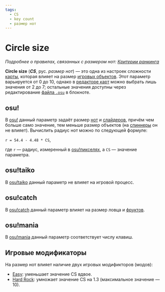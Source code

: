 ```yaml
---
tags:
  - CS
  - key count
  - размер нот
---
```


# Circle size

*Подробнее о правилах, связанных с размером нот: [Критерии ранкинга](/wiki/Ranking_Criteria)*

**Circle size** (***CS***, рус. *размер нот*) — это одна из настроек сложности [карты](/wiki/Beatmap), которая влияет на размер [игровых объектов](/wiki/Gameplay/Hit_object). Этот параметр варьируется от 0 до 10, однако в [редакторе карт](/wiki/Client/Beatmap_editor) можно выбрать лишь значения от 2 до 7; остальные значения доступны через редактирование [файла `.osu`](/wiki/Client/File_formats/Osu_(file_format)) в блокноте.

## osu!

В [osu!](/wiki/Game_mode/osu!) данный параметр задаёт размер [нот](/wiki/Gameplay/Hit_object/Hit_circle) и [слайдеров](/wiki/Gameplay/Hit_object/Slider), причём чем больше само значение, тем меньше размер объектов (на [спиннеры](/wiki/Gameplay/Hit_object/Spinner) он не влияет). Вычислить радиус нот можно по следующей формуле:

`r = 54.4 - 4.48 * CS`<!-- multiplied by 1.00041 in the end to account for some bug in old replays -->,

где `r` — радиус, измеренный в [osu!пикселях](/wiki/Client/Beatmap_editor/osu!_pixel), а `CS` — значение параметра.

## osu!taiko

В [osu!taiko](/wiki/Game_mode/osu!taiko) данный параметр не влияет на игровой процесс.

## osu!catch

В [osu!catch](/wiki/Game_mode/osu!catch) данный параметр влияет на размер ловца и [фруктов](/wiki/Gameplay/Hit_object/Fruit).

## osu!mania

В [osu!mania](/wiki/Game_mode/osu!mania) данный параметр соответствует числу клавиш.

## Игровые модификаторы

На размер нот влияет наличие двух игровых модификторов (модов):

- [Easy](/wiki/Gameplay/Game_modifier/Easy): уменьшает значение CS вдвое.
- [Hard Rock](/wiki/Gameplay/Game_modifier/Hard_Rock): умножает значение CS на 1.3 (максимальное значение — 10).
